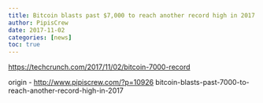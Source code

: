```yaml
---
title: Bitcoin blasts past $7,000 to reach another record high in 2017
author: PipisCrew
date: 2017-11-02
categories: [news]
toc: true
---
```


https://techcrunch.com/2017/11/02/bitcoin-7000-record

origin - http://www.pipiscrew.com/?p=10926 bitcoin-blasts-past-7000-to-reach-another-record-high-in-2017